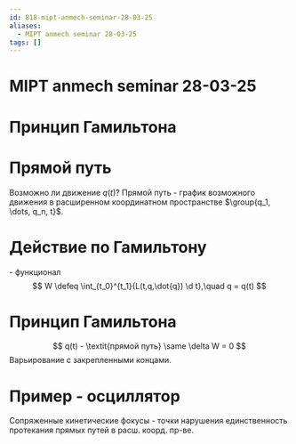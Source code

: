 ```yaml
---
id: 818-mipt-anmech-seminar-28-03-25
aliases:
  - MIPT anmech seminar 28-03-25
tags: []
---
```


# MIPT anmech seminar 28-03-25
# Принцип Гамильтона
# Прямой путь
Возможно ли движение $q(t)$?
Прямой путь - график возможного движения в расширенном координатном пространстве $\group{q_1, \dots, q_n, t}$.
# Действие по Гамильтону
\- функционал
$$
W \defeq \int_{t_0}^{t_1}{L(t,q,\dot{q}) \d t},\quad
q = q(t)
$$

# Принцип Гамильтона
$$
q(t) - \textit{прямой путь} \same \delta W = 0
$$
Варьирование с закрепленными концами.

# Пример - осциллятор
Сопряженные кинетические фокусы - точки нарушения единственность протекания прямых путей в расш. коорд. пр-ве.
